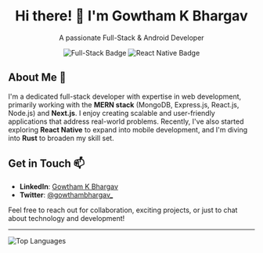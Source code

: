 <div align="center">
  <h1>Hi there! 👋 I'm Gowtham K Bhargav</h1>
  <p>A passionate Full-Stack & Android Developer</p>
  <img src="https://img.shields.io/badge/Full--Stack-Light%20Gray?style=for-the-badge&logo=fullstack&color=lightgray&labelColor=white" alt="Full-Stack Badge">
  <img src="https://img.shields.io/badge/React%20Native-Light%20Purple?style=for-the-badge&logo=react&color=lightpurple&labelColor=white" alt="React Native Badge">
</div>




## About Me 🚀

I'm a dedicated full-stack developer with expertise in web development, primarily working with the **MERN stack** (MongoDB, Express.js, React.js, Node.js) and **Next.js**. I enjoy creating scalable and user-friendly applications that address real-world problems. Recently, I've also started exploring **React Native** to expand into mobile development, and I'm diving into **Rust** to broaden my skill set.

## Get in Touch 📫

- **LinkedIn**: [Gowtham K Bhargav](https://linkedin.com/in/gowthamkbhargav)
- **Twitter**: [@gowthambhargav_](https://twitter.com/gowthambhargav_)

Feel free to reach out for collaboration, exciting projects, or just to chat about technology and development!

---

<div align="left">
  <img src="https://github-readme-stats.vercel.app/api/top-langs/?username=gowthambhargav&layout=compact" alt="Top Languages">
</div>
